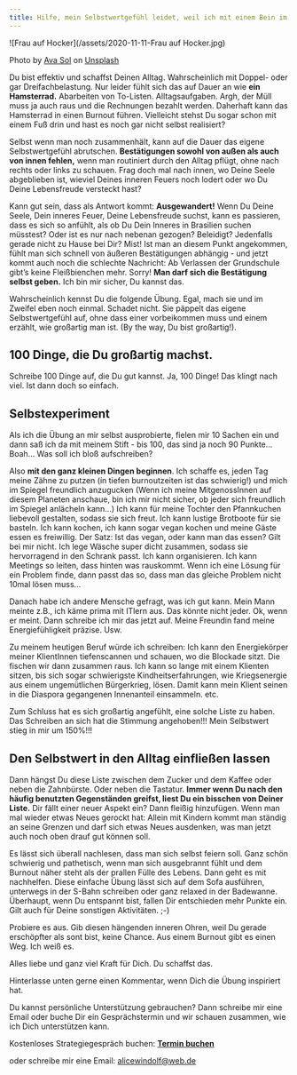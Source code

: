```yaml
---
title: Hilfe, mein Selbstwertgefühl leidet, weil ich mit einem Bein im Burnout stehe - Was nun?
---
```


![Frau auf Hocker](/assets/2020-11-11-Frau auf Hocker.jpg)

<span>Photo by <a href="https://unsplash.com/@avasol?utm_source=unsplash&amp;utm_medium=referral&amp;utm_content=creditCopyText">Ava Sol</a> on <a href="https://unsplash.com/s/photos/self-love?utm_source=unsplash&amp;utm_medium=referral&amp;utm_content=creditCopyText">Unsplash</a></span>

Du bist effektiv und schaffst Deinen Alltag. Wahrscheinlich mit Doppel- oder gar Dreifachbelastung. Nur leider fühlt sich das auf Dauer an wie **ein Hamsterrad.** Abarbeiten von To-Listen. Alltagsaufgaben. Argh, der Müll muss ja auch raus und die Rechnungen bezahlt werden. Daherhaft kann das Hamsterrad in einen Burnout führen. Vielleicht stehst Du sogar schon mit einem Fuß drin und hast es noch gar nicht selbst realisiert?

Selbst wenn man noch zusammenhält, kann auf die Dauer das eigene Selbstwertgefühl abrutschen. **Bestätigungen sowohl von außen als auch von innen fehlen,** wenn man routiniert durch den Alltag pflügt, ohne nach rechts oder links zu schauen. Frag doch mal nach innen, wo Deine Seele abgeblieben ist, wieviel Deines inneren Feuers noch lodert oder wo Du Deine Lebensfreude versteckt hast? 

Kann gut sein, dass als Antwort kommt: **Ausgewandert!** Wenn Du Deine Seele, Dein inneres Feuer, Deine Lebensfreude suchst, kann es passieren, dass es sich so anfühlt, als ob Du Dein Inneres in Brasilien suchen müsstest? Oder ist es nur nach nebenan gezogen? Beleidigt? Jedenfalls gerade nicht zu Hause bei Dir? Mist! Ist man an diesem Punkt angekommen, fühlt man sich schnell von äußeren Bestätigungen abhängig - und jetzt kommt auch noch die schlechte Nachricht: Ab Verlassen der Grundschule gibt’s keine Fleißbienchen mehr. Sorry! **Man darf sich die Bestätigung selbst geben.** Ich bin mir sicher, Du kannst das.  

Wahrscheinlich kennst Du die folgende Übung. Egal, mach sie und im Zweifel eben noch einmal. Schadet nicht. Sie päppelt das eigene Selbstwertgefühl auf, ohne dass einer vorbeikommen muss und einem erzählt, wie großartig man ist. (By the way, Du bist großartig!). 

## 100 Dinge, die Du großartig machst. 
Schreibe 100 Dinge auf, die Du gut kannst. Ja, 100 Dinge! Das klingt nach viel. Ist dann doch so einfach. 

## Selbstexperiment
Als ich die Übung an mir selbst ausprobierte, fielen mir 10 Sachen ein und dann saß ich da mit meinem Stift - bis 100, das sind ja noch 90 Punkte... Boah... Was soll ich bloß aufschreiben? 

Also **mit den ganz kleinen Dingen beginnen**. Ich schaffe es, jeden Tag meine Zähne zu putzen (in tiefen burnoutzeiten ist das schwierig!) und mich im Spiegel freundlich anzugucken (Wenn ich meine MitgenossInnen auf diesem Planeten anschaue, bin ich mir nicht sicher, ob jeder sich freundlich im Spiegel anlächeln kann…) Ich kann für meine Tochter den Pfannkuchen liebevoll gestalten, sodass sie sich freut. Ich kann lustige Brotboote für sie basteln. Ich kann kochen, ich kann sogar vegan kochen und meine Gäste essen es freiwillig. Der Satz: Ist das vegan, oder kann man das essen? Gilt bei mir nicht. Ich lege Wäsche super dicht zusammen, sodass sie hervorragend in den Schrank passt. Ich kann organisieren. Ich kann Meetings so leiten, dass hinten was rauskommt. Wenn ich eine Lösung für ein Problem finde, dann passt das so, dass man das gleiche Problem nicht 10mal lösen muss...

Danach habe ich andere Mensche gefragt, was ich gut kann. Mein Mann meinte z.B., ich käme prima mit ITlern aus. Das könnte nicht jeder. Ok, wenn er meint. Dann schreibe ich mir das jetzt auf. Meine Freundin fand meine Energiefühligkeit präzise. Usw. 

Zu meinem heutigen Beruf würde ich schreiben: Ich kann den Energiekörper meiner KlientInnen tiefenscannen und schauen, wo die Blockade sitzt. Die fischen wir dann zusammen raus. Ich kann so lange mit einem Klienten sitzen, bis sich sogar schwierigste Kindheitserfahrungen, wie Kriegsenergie aus einem ungemütlichen Bürgerkrieg, lösen. Damit kann mein Klient seinen in die Diaspora gegangenen Innenanteil einsammeln. etc.

Zum Schluss hat es sich großartig angefühlt, eine solche Liste zu haben. Das Schreiben an sich hat die Stimmung angehoben!!! Mein Selbstwert stieg in mir um 150%!!!

## Den Selbstwert in den Alltag einfließen lassen
Dann hängst Du diese Liste zwischen dem Zucker und dem Kaffee oder neben die Zahnbürste. Oder neben die Tastatur. **Immer wenn Du nach den häufig benutzten Gegenständen greifst, liest Du ein bisschen von Deiner Liste.** Dir fällt einer neuer Aspekt ein? Dann fleißig hinzufügen. Wenn man mal wieder etwas Neues gerockt hat: Allein mit Kindern kommt man ständig an seine Grenzen und darf sich etwas Neues ausdenken, was man jetzt auch noch oben drauf gut können soll. 

Es lässt sich überall nachlesen, dass man sich selbst feiern soll. Ganz schön schwierig und pathetisch, wenn man sich ausgebrannt fühlt und dem Burnout näher steht als der prallen Fülle des Lebens. Dann geht es mit nachhelfen. Diese einfache Übung lässt sich auf dem Sofa ausführen, unterwegs in der S-Bahn schreiben oder ganz relaxed in der Badewanne. Überhaupt, wenn Du entspannt bist, fallen Dir entschieden mehr Punkte ein. Gilt auch für Deine sonstigen Aktivitäten. ;-)

Probiere es aus. Gib diesen hängenden inneren Ohren, weil Du gerade erschöpfter als sont bist, keine Chance. Aus einem Burnout gibt es einen Weg. Ich weiß es. 
 
Alles liebe und ganz viel Kraft für Dich. Du schaffst das.

Hinterlasse unten gerne einen Kommentar, wenn Dich die Übung inspiriert hat.

Du kannst persönliche Unterstützung gebrauchen? Dann schreibe mir eine Email oder buche Dir ein Gesprächstermin und wir schauen zusammen, wie ich Dich unterstützen kann.

Kostenloses Strategiegespräch buchen:
**[Termin buchen](https://alicewindolf.youcanbook.me)**

oder schreibe mir eine Email: alicewindolf@web.de

<script src="https://embed.ycb.me"	async="true"	data-domain="traumatherapie"></script>

